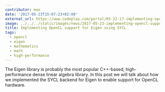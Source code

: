 ```yaml
---
contributor: max
date: '2017-05-23T15:07:23+02:00'
external_url: https://www.codeplay.com/portal/05-22-17-implementing-opencl-support-for-eigen-using-sycl-and-computecpp
image: ../../../static/images/news/2017-05-23-implementing-opencl-support-for-eigen-using-sycl.webp
title: Implementing OpenCL support for Eigen using SYCL
tags:
  - opencl
  - eigen
  - mathematics
  - math
  - high-performance
---
```


The Eigen library is probably the most popular C++-based, high-performance dense linear algebra library. In this post we
will talk about how we implemented the SYCL backend for Eigen to enable support for OpenCL hardware.
